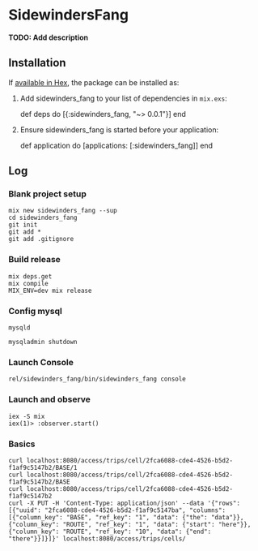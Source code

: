 # SidewindersFang

**TODO: Add description**

## Installation

If [available in Hex](https://hex.pm/docs/publish), the package can be installed as:

  1. Add sidewinders_fang to your list of dependencies in `mix.exs`:

        def deps do
          [{:sidewinders_fang, "~> 0.0.1"}]
        end

  2. Ensure sidewinders_fang is started before your application:

        def application do
          [applications: [:sidewinders_fang]]
        end



## Log

### Blank project setup

    mix new sidewinders_fang --sup
    cd sidewinders_fang
    git init
    git add *
    git add .gitignore

### Build release

    mix deps.get
    mix compile
    MIX_ENV=dev mix release

### Config mysql

    mysqld

    mysqladmin shutdown

### Launch Console

    rel/sidewinders_fang/bin/sidewinders_fang console

### Launch and observe

    iex -S mix
    iex(1)> :observer.start()

### Basics

    curl localhost:8080/access/trips/cell/2fca6088-cde4-4526-b5d2-f1af9c5147b2/BASE/1
    curl localhost:8080/access/trips/cell/2fca6088-cde4-4526-b5d2-f1af9c5147b2/BASE
    curl localhost:8080/access/trips/cell/2fca6088-cde4-4526-b5d2-f1af9c5147b2
    curl -X PUT -H 'Content-Type: application/json' --data '{"rows": [{"uuid": "2fca6088-cde4-4526-b5d2-f1af9c5147ba", "columns": [{"column_key": "BASE", "ref_key": "1", "data": {"the": "data"}}, {"column_key": "ROUTE", "ref_key": "1", "data": {"start": "here"}}, {"column_key": "ROUTE", "ref_key": "10", "data": {"end": "there"}}]}]}' localhost:8080/access/trips/cells/
